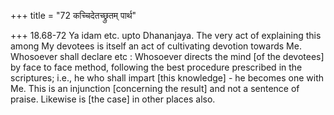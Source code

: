 +++
title = "72 कच्चिदेतच्छ्रुतम् पार्थ"

+++
18.68-72 Ya idam etc. upto Dhananjaya. The very act of explaining this
among My devotees is itself an act of cultivating devotion towards Me.
Whosoever shall declare etc : Whosoever directs the mind \[of the
devotees\] by face to face method, following the best procedure
prescribed in the scriptures; i.e., he who shall impart \[this
knowledge\] - he becomes one with Me. This is an injunction \[concerning
the result\] and not a sentence of praise. Likewise is \[the case\] in
other places also.
